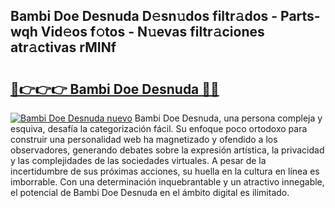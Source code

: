 ## Bambi Doe Desnuda D𝚎sn𝚞dos filtr𝚊dos - Parts-wqh Vid𝚎os f𝚘tos - N𝚞evas filtr𝚊ciones atr𝚊ctivas rMINf

# <h2><a href="http://mb1s4n.tromn.icu/?c=Bambi+Doe+Desnuda">🔗👉👉👉 Bambi Doe Desnuda 🔗🔗</a></h2>

[![Bambi Doe Desnuda nuevo](https://i.imgur.com/pEAQMta.gif)](http://mb1s4n.tromn.icu/?c=Bambi+Doe+Desnuda)
Bambi Doe Desnuda, una persona compleja y esquiva, desafía la categorización fácil. Su enfoque poco ortodoxo para construir una personalidad web ha magnetizado y ofendido a los observadores, generando debates sobre la expresión artística, la privacidad y las complejidades de las sociedades virtuales. A pesar de la incertidumbre de sus próximas acciones, su huella en la cultura en línea es imborrable. Con una determinación inquebrantable y un atractivo innegable, el potencial de Bambi Doe Desnuda en el ámbito digital es ilimitado.
